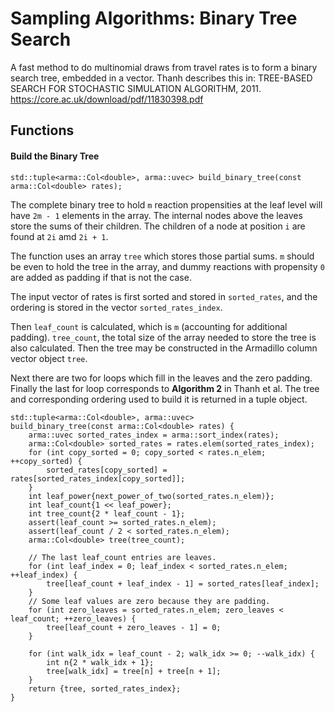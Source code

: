 # Sampling Algorithms: Binary Tree Search

A fast method to do multinomial draws from travel rates is to form a binary search tree, embedded in a vector. Thanh describes this in:
TREE-BASED SEARCH FOR STOCHASTIC SIMULATION ALGORITHM, 2011. https://core.ac.uk/download/pdf/11830398.pdf

## Functions

#### Build the Binary Tree

```
std::tuple<arma::Col<double>, arma::uvec> build_binary_tree(const arma::Col<double> rates);
```

The complete binary tree to hold `m` reaction propensities at the leaf level will have `2m - 1` elements in the array. The internal nodes above the leaves store the sums of their children. The children of a node at position `i` are found at `2i` amd `2i + 1`.

The function uses an array `tree` which stores those partial sums. `m` should be even to hold the tree in the array, and dummy reactions with propensity `0` are added as padding if that is not the case.

The input vector of rates is first sorted and stored in `sorted_rates`, and the ordering is stored in the vector `sorted_rates_index`.

Then `leaf_count` is calculated, which is `m` (accounting for additional padding). `tree_count`, the total size of the array needed to store the tree is also calculated. Then the tree may be constructed in the Armadillo column vector object `tree`.

Next there are two for loops which fill in the leaves and the zero padding. Finally the last for loop corresponds to **Algorithm 2** in Thanh et al. The tree and corresponding ordering used to build it is returned in a tuple object.

```
std::tuple<arma::Col<double>, arma::uvec>
build_binary_tree(const arma::Col<double> rates) {
    arma::uvec sorted_rates_index = arma::sort_index(rates);
    arma::Col<double> sorted_rates = rates.elem(sorted_rates_index);
    for (int copy_sorted = 0; copy_sorted < rates.n_elem; ++copy_sorted) {
        sorted_rates[copy_sorted] = rates[sorted_rates_index[copy_sorted]];
    }
    int leaf_power{next_power_of_two(sorted_rates.n_elem)};
    int leaf_count{1 << leaf_power};
    int tree_count{2 * leaf_count - 1};
    assert(leaf_count >= sorted_rates.n_elem);
    assert(leaf_count / 2 < sorted_rates.n_elem);
    arma::Col<double> tree(tree_count);

    // The last leaf_count entries are leaves.
    for (int leaf_index = 0; leaf_index < sorted_rates.n_elem; ++leaf_index) {
        tree[leaf_count + leaf_index - 1] = sorted_rates[leaf_index];
    }
    // Some leaf values are zero because they are padding.
    for (int zero_leaves = sorted_rates.n_elem; zero_leaves < leaf_count; ++zero_leaves) {
        tree[leaf_count + zero_leaves - 1] = 0;
    }

    for (int walk_idx = leaf_count - 2; walk_idx >= 0; --walk_idx) {
        int n{2 * walk_idx + 1};
        tree[walk_idx] = tree[n] + tree[n + 1];
    }
    return {tree, sorted_rates_index};
}
```
